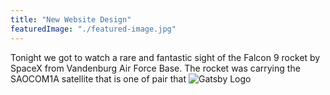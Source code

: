 ```yaml
---
title: "New Website Design"
featuredImage: "./featured-image.jpg"
---
```

Tonight we got to watch a rare and fantastic sight of the Falcon 9 rocket by SpaceX from Vandenburg Air Force Base.
The rocket was carrying the SAOCOM1A satellite that is one of pair that
![Gatsby Logo](featured-image.png)
